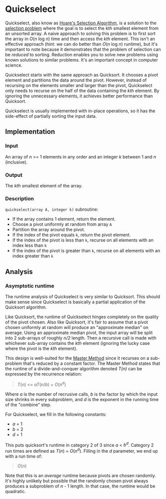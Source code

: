 # Quickselect

Quickselect, also know as [Hoare's Selection
Algorithm](https://en.wikipedia.org/wiki/Quickselect), is a solution to the
[selection problem](https://en.wikipedia.org/wiki/Selection_algorithm) where the
goal is to select the *kth* smallest element from an unsorted array. A naive approach
to solving this problem is to first sort the array in *O*(*n* log *n*) time and
then access the *kth* element. This isn't an effective approach (hint: we can do
better than *O*(*n* log *n*) runtime), but it's important to note because it
demonstrates that the problem of selection can be *reduced* to sorting.
Reduction enables you to solve new problems using known solutions to similar
problems. It's an important concept in computer science.

Quickselect starts with the same approach as Quicksort. It chooses a pivot
element and partitions the data around the pivot. However, instead of recursing
on the elements smaller and larger than the pivot, Quickselect only needs to recurse on the half of the data
containing the *kth* element. By ignoring the unnecessary elements, it achieves
better performance than Quicksort.

Quickselect is usually implemented with in-place operations, so it has the
side-effect of partially sorting the input data.

## Implementation

### Input

An array of *n* >= 1 elements in any order and an integer *k* between 1 and *n* (inclusive).

### Output

The *kth* smallest element of the array.

### Description

`quickselect(array A, integer k)` subroutine:
- If the array contains 1 element, return the element.
- Choose a pivot uniformly at random from array `A`
- Partition the array around the pivot.
- If the index of the pivot equals `k`, return the pivot element.
- If the index of the pivot is less than `k`, recurse on all elements with an index less than `k`
- If the index of the pivot is greater than `k`, recurse on all elements with an index greater than `k` 

## Analysis

### Asymptotic runtime

The runtime analysis of Quickselect is very similar to Quicksort. This should
make sense since Quickselect is basically a partial application of the Quicksort
algorithm.

Like Quicksort, the runtime of Quickselect hinges completely on the quality of
the pivot chosen. Also like Quicksort, it's fair to assume that a pivot chosen
uniformly at random will produce an "approximate median" on average. Using an
approximate median pivot, the input array will be split into 2 sub-arrays
of roughly *n/2* length. Then a recursive call is made with whichever sub-array
contains the *kth* element (ignoring the lucky case where the pivot is the *kth*
element).

This design is well-suited for the [Master
Method](https://en.wikipedia.org/wiki/Master_theorem_(analysis_of_algorithms))
since it recurses on a sub-problem that's reduced by a constant factor. The
Master Method states that the runtine of a divide-and-conquer algorithm denoted
*T(n)* can be expressed by the recurrence relation:

> *T*(*n*) <= *aT*(*n*/*b*) + *O*(*n*<sup>*d*</sup>)

Where *a* is the number of recrusive calls, *b* is the factor by which the input
size shrinks in every subproblem, and *d* is the exponent in the running time of
the "combine" step.

For Quickselect, we fill in the following constants:
- *a* = 1
- *b* = 2
- *d* = 1 

This puts quicksort's runtime in category 2 of 3 since *a* < *b<sup>d</sup>*.
Category 2 run times are defined as *T*(*n*) = *O*(*n*<sup>*d*</sup>).
Filling in the *d* parameter, we end up with a run time of:

> *O*(*n*)

Note that this is an *average* runtime because pivots are chosen randomly. It's
highly unlikely but possible that the randomly chosen pivot always produces a
subproblem of *n* - 1 length. In that case, the runtime would be quadratic. 